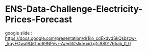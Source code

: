 # ENS-Data-Challenge-Electricity-Prices-Forecast

google slide : https://docs.google.com/presentation/d/1iio_cdExdvdSkQsbzcw-_kqyFOwa9QiGno69NPevr-A/edit#slide=id.g1c9801765ab_0_0